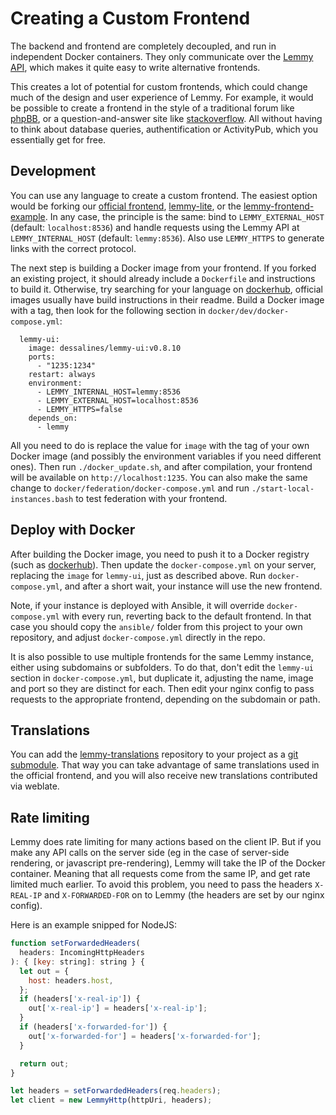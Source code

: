 # Creating a Custom Frontend

The backend and frontend are completely decoupled, and run in independent Docker containers. They only communicate over the [Lemmy API](websocket_http_api.md), which makes it quite easy to write alternative frontends.

This creates a lot of potential for custom frontends, which could change much of the design and user experience of Lemmy. For example, it would be possible to create a frontend in the style of a traditional forum like [phpBB](https://www.phpbb.com/), or a question-and-answer site like [stackoverflow](https://stackoverflow.com/). All without having to think about database queries, authentification or ActivityPub, which you essentially get for free.

## Development

You can use any language to create a custom frontend. The easiest option would be forking our [official frontend](https://github.com/LemmyNet/lemmy-ui), [lemmy-lite](https://github.com/IronOxidizer/lemmy-lite), or the [lemmy-frontend-example](https://github.com/LemmyNet/lemmy-front-end-example). In any case, the principle is the same: bind to `LEMMY_EXTERNAL_HOST` (default: `localhost:8536`) and handle requests using the Lemmy API at `LEMMY_INTERNAL_HOST` (default: `lemmy:8536`). Also use `LEMMY_HTTPS` to generate links with the correct protocol.

The next step is building a Docker image from your frontend. If you forked an existing project, it should already include a `Dockerfile` and instructions to build it. Otherwise, try searching for your language on [dockerhub](https://hub.docker.com/), official images usually have build instructions in their readme. Build a Docker image with a tag, then look for the following section in `docker/dev/docker-compose.yml`:

```
  lemmy-ui:
    image: dessalines/lemmy-ui:v0.8.10
    ports:
      - "1235:1234"
    restart: always
    environment:
      - LEMMY_INTERNAL_HOST=lemmy:8536
      - LEMMY_EXTERNAL_HOST=localhost:8536
      - LEMMY_HTTPS=false
    depends_on: 
      - lemmy
```

All you need to do is replace the value for `image` with the tag of your own Docker image (and possibly the environment variables if you need different ones). Then run `./docker_update.sh`, and after compilation, your frontend will be available on `http://localhost:1235`. You can also make the same change to `docker/federation/docker-compose.yml` and run `./start-local-instances.bash` to test federation with your frontend.

## Deploy with Docker

After building the Docker image, you need to push it to a Docker registry (such as [dockerhub](https://hub.docker.com/)). Then update the `docker-compose.yml` on your server, replacing the `image` for `lemmy-ui`, just as described above. Run `docker-compose.yml`, and after a short wait, your instance will use the new frontend.

Note, if your instance is deployed with Ansible, it will override `docker-compose.yml` with every run, reverting back to the default frontend. In that case you should copy the `ansible/` folder from this project to your own repository, and adjust `docker-compose.yml` directly in the repo.

It is also possible to use multiple frontends for the same Lemmy instance, either using subdomains or subfolders. To do that, don't edit the `lemmy-ui` section in `docker-compose.yml`, but duplicate it, adjusting the name, image and port so they are distinct for each. Then edit your nginx config to pass requests to the appropriate frontend, depending on the subdomain or path.

## Translations

You can add the [lemmy-translations](https://github.com/LemmyNet/lemmy-translations) repository to your project as a [git submodule](https://git-scm.com/book/en/v2/Git-Tools-Submodules). That way you can take advantage of same translations used in the official frontend, and you will also receive new translations contributed via weblate.

## Rate limiting

Lemmy does rate limiting for many actions based on the client IP. But if you make any API calls on the server side (eg in the case of server-side rendering, or javascript pre-rendering), Lemmy will take the IP of the Docker container. Meaning that all requests come from the same IP, and get rate limited much earlier. To avoid this problem, you need to pass the headers `X-REAL-IP` and `X-FORWARDED-FOR` on to Lemmy (the headers are set by our nginx config).

Here is an example snipped for NodeJS:

```javascript
function setForwardedHeaders(
  headers: IncomingHttpHeaders
): { [key: string]: string } {
  let out = {
    host: headers.host,
  };
  if (headers['x-real-ip']) {
    out['x-real-ip'] = headers['x-real-ip'];
  }
  if (headers['x-forwarded-for']) {
    out['x-forwarded-for'] = headers['x-forwarded-for'];
  }

  return out;
}

let headers = setForwardedHeaders(req.headers);
let client = new LemmyHttp(httpUri, headers);
```